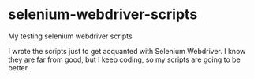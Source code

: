 # selenium-webdriver-scripts
My testing selenium webdriver scripts

I wrote the scripts just to get acquanted with Selenium Webdriver. I know they are far from good, but I keep coding, so my scripts are going to be better.
